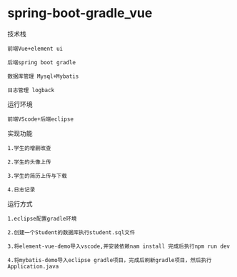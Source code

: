 # spring-boot-gradle_vue
技术栈

  	前端Vue+element ui
  
  	后端spring boot gradle 
  
  	数据库管理 Mysql+Mybatis
  
  	日志管理 logback
  
运行环境

  	前端VScode+后端eclipse
  
实现功能

  	1.学生的增删改查
  
  	2.学生的头像上传
  
  	3.学生的简历上传与下载
  
  	4.日志记录
  
运行方式

  	1.eclipse配置gradle环境
  
  	2.创建一个Student的数据库执行student.sql文件
  
  	3.将element-vue-demo导入vscode,并安装依赖nam install 完成后执行npm run dev
  
  	4.将mybatis-demo导入eclipse gradle项目，完成后刷新gradle项目，然后执行Application.java
  
  
